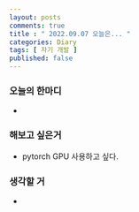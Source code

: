 ```yaml
---
layout: posts
comments: true
title : " 2022.09.07 오늘은... "
categories: Diary
tags: [ 자기 개발 ]
published: false
---
```


### 오늘의 한마디
- 

### 해보고 싶은거
- pytorch GPU 사용하고 싶다.

### 생각할 거
- 